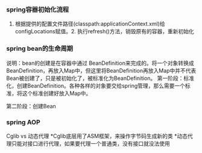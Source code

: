 ### spring容器初始化流程
1. 根据提供的配置文件路径(classpath:applicationContext.xml)给configLocations赋值。2. 执行refresh()方法，销毁原有的容器，重新初始化

### spring bean的生命周期
说明：bean的创建是在容器中通过 BeanDefinition来完成的。将一个对象转换成 BeanDefinition，再放入Map中，但这里将BeanDefinition再放入Map中并不代表Bean被创建了，只是被初始化了，被标准化为BeanDefinition。
第一阶段：标准化，创建BeanDefinition。各种各样的对象要交给spring管理，那么需要一个标准，将这个标准创建好放入Map中。

第二阶段：创建Bean
### spring AOP
Cglib vs 动态代理
*Cglib底层用了ASM框架，来操作字节码生成新的类
*动态代理只能对接口进行代理，如果要代理一个普通类，没有接口就没法使用
